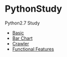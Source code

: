 # PythonStudy
Python2.7 Study
- [Basic](./function_test.py)
- [Bar Chart](./plot)
- [Crawler](./crawler)
- [Functional Features](./functional_test.py)

